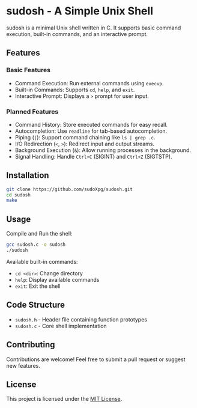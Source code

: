 # sudosh - A Simple Unix Shell

sudosh is a minimal Unix shell written in C. It supports basic command execution, built-in commands, and an interactive prompt.

## Features

### Basic Features
- Command Execution: Run external commands using `execvp`.
- Built-in Commands: Supports `cd`, `help`, and `exit`.
- Interactive Prompt: Displays a `>` prompt for user input.

### Planned Features
- Command History: Store executed commands for easy recall.
- Autocompletion: Use `readline` for tab-based autocompletion.
- Piping (`|`): Support command chaining like `ls | grep .c`.
- I/O Redirection (`<`, `>`): Redirect input and output streams.
- Background Execution (`&`): Allow running processes in the background.
- Signal Handling: Handle `Ctrl+C` (SIGINT) and `Ctrl+Z` (SIGTSTP).

## Installation

```sh
git clone https://github.com/sudoXpg/sudosh.git
cd sudosh
make
```

## Usage

Compile and Run the shell:
```sh
gcc sudosh.c -o sudosh
./sudosh
```

Available built-in commands:
- `cd <dir>`: Change directory
- `help`: Display available commands
- `exit`: Exit the shell

## Code Structure

- `sudosh.h` - Header file containing function prototypes
- `sudosh.c` - Core shell implementation

## Contributing
Contributions are welcome! Feel free to submit a pull request or suggest new features.

## License
This project is licensed under the [MIT License](LICENSE).
